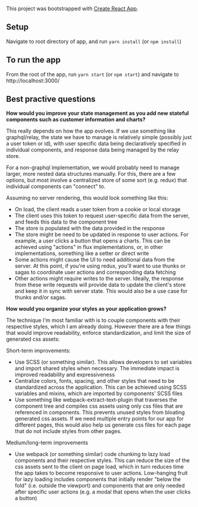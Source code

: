 This project was bootstrapped with [Create React App](https://github.com/facebook/create-react-app).

## Setup

Navigate to root directory of app, and run `yarn install` (or `npm install`)

## To run the app

From the root of the app, run `yarn start` (or `npm start`) and navigate to http://localhost:3000/

## Best practive questions

**How would you improve your state management as you add new stateful components such as customer
information and charts?**

This really depends on how the app evolves. If we use something like graphql/relay, the state we have to manage is relatively simple (possibly just a user token or id), with user specific data being declaratively specified in individual components, and response data being managed by the relay store.

For a non-graphql implementation, we would probably need to manage larger, more nested data structures manually. For this, there are a few
options, but most involve a centralized store of some sort (e.g. redux) that individual components can "connect" to.

Assuming no server rendering, this would look something like this:
- On load, the client reads a user token from a cookie or local storage
- The client uses this token to request user-specific data from the server, and feeds this data to the component tree
- The store is populated with the data provided in the response
- The store might be need to be updated in response to user actions. For example, a user clicks a button that opens a charts. This can be achieved using "actions" in flux implementations, or, in other implementations, something like a setter or direct write
- Some actions might cause the UI to need additional data from the server. At this point, if you're using redux, you'll want to use thunks or sagas to coordinate user actions and corresponding data fetching
- Other actions might require writes to the server. Ideally, the response from these write requests will provide data to update the client's store and keep it in sync with server state. This would also be a use case for thunks and/or sagas.

**How would you organize your styles as your application grows?**

The technique I'm most familiar with is to couple components with their respective styles, which I am already doing. However there are a few things that would improve readability, enforce standardization, and limit the size of generated css assets:

Short-term improvements:
- Use SCSS (or something similar). This allows developers to set variables and import shared styles when necessary. The immediate impact is improved readability and expressiveness
- Centralize colors, fonts, spacing, and other styles that need to be standardized across the application. This can be achieved using SCSS variables and mixins, which are imported by components' SCSS files
- Use something like webpack-extract-text-plugin that traverses the component tree and compiles css assets using only css files that are referenced in components. This prevents unused styles from bloating generated css assets. If we need multiple entry points for our app for different pages, this would also help us generate css files for each page that do not include styles from other pages.

Medium/long-term improvements
- Use webpack (or something similar) code chunking to lazy load components and their respective styles. This can reduce the size of the css assets sent to the client on page load, which in turn reduces time the app takes to become responsive to user actions. Low-hanging fruit for lazy loading includes components that initially render "below the fold" (i.e. outside the viewport) and components that are only needed after specific user actions (e.g. a modal that opens when the user clicks a button)
